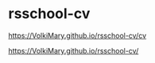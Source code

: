 # rsschool-cv
https://VolkiMary.github.io/rsschool-cv/cv 



https://VolkiMary.github.io/rsschool-cv/


